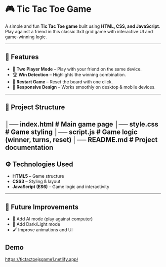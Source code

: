 # 🎮 Tic Tac Toe Game

A simple and fun **Tic Tac Toe game** built using **HTML, CSS, and JavaScript**.  
Play against a friend in this classic 3x3 grid game with interactive UI and game-winning logic.

---

## 🚀 Features
- 🎲 **Two Player Mode** – Play with your friend on the same device.  
- 🏆 **Win Detection** – Highlights the winning combination.  
- 🔄 **Restart Game** – Reset the board with one click.  
- 📱 **Responsive Design** – Works smoothly on desktop & mobile devices.  

---

## 📂 Project Structure
│── index.html # Main game page
│── style.css # Game styling
│── script.js # Game logic (winner, turns, reset)
│── README.md # Project documentation
---

## ⚙️ Technologies Used
- **HTML5** – Game structure  
- **CSS3** – Styling & layout  
- **JavaScript (ES6)** – Game logic and interactivity  

---
## 🎯 Future Improvements
- 🤖 Add AI mode (play against computer)
- 🌙 Add Dark/Light mode
- 🖌️ Improve animations and UI

## Demo
https://tictactoejsgame1.netlify.app/
